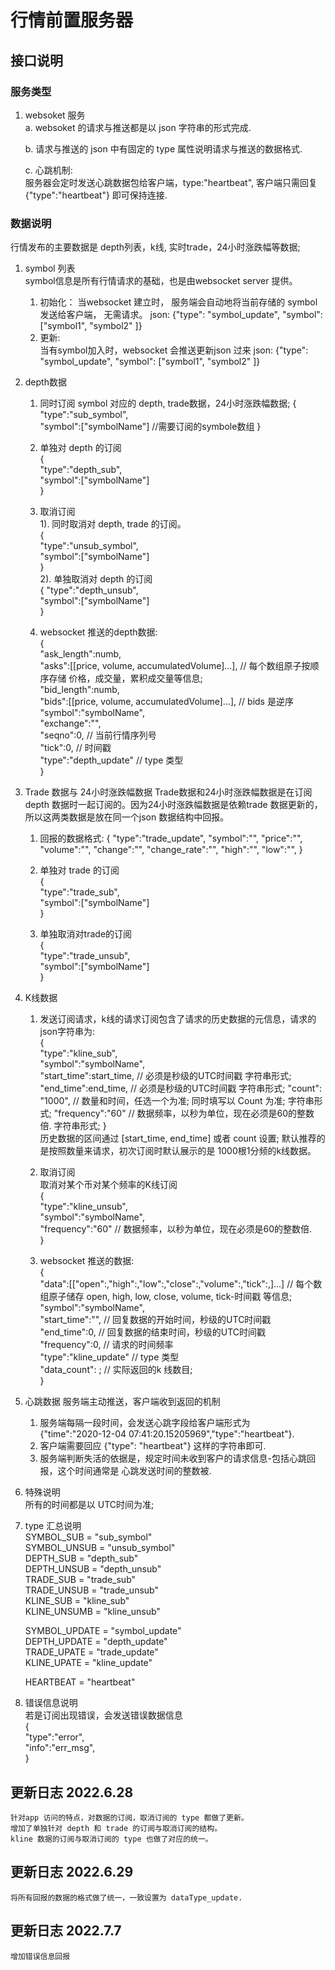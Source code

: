 # 行情前置服务器

## 接口说明

### 服务类型

1. websoket 服务  
   a. websoket 的请求与推送都是以 json 字符串的形式完成. 

   b. 请求与推送的 json 中有固定的 type 属性说明请求与推送的数据格式.

   c. 心跳机制:  
    服务器会定时发送心跳数据包给客户端，type:"heartbeat", 客户端只需回复 {"type":"heartbeat"} 即可保持连接.


### 数据说明
行情发布的主要数据是 depth列表，k线, 实时trade，24小时涨跌幅等数据;

1. symbol 列表  
   symbol信息是所有行情请求的基础，也是由websocket server 提供。
   1) 初始化： 当websocket 建立时， 服务端会自动地将当前存储的 symbol 发送给客户端， 无需请求。 
        json: {"type": "symbol_update", "symbol": ["symbol1", "symbol2" ]}
   2) 更新:  
       当有symbol加入时，websocket 会推送更新json 过来
       json: {"type": "symbol_update", "symbol": ["symbol1", "symbol2" ]}

2. depth数据 
    1) 同时订阅  symbol 对应的 depth, trade数据，24小时涨跌幅数据; 
    {  
        "type":"sub_symbol",  
        "symbol":["symbolName"]  //需要订阅的symbole数组
    }  

    2) 单独对 depth 的订阅  
    {  
        "type":"depth_sub",  
        "symbol":["symbolName"]   
    }

    3) 取消订阅  
      1). 同时取消对 depth, trade 的订阅。  
        {  
            "type":"unsub_symbol",  
            "symbol":["symbolName"]   
        }  
      2). 单独取消对 depth 的订阅  
        {
            "type":"depth_unsub",  
            "symbol":["symbolName"]   
        }

    4) websocket 推送的depth数据:  
    {  
        "ask_length":numb,  
        "asks":[[price, volume, accumulatedVolume]...],  // 每个数组原子按顺序存储 价格，成交量，累积成交量等信息;  
        "bid_length":numb,  
        "bids":[[price, volume, accumulatedVolume]...],  // bids 是逆序
        "symbol":"symbolName",  
        "exchange":"",  
        "seqno":0,  // 当前行情序列号  
        "tick":0,   // 时间戳  
        "type":"depth_update"     // type 类型   
    }



3. Trade 数据与 24小时涨跌幅数据
    Trade数据和24小时涨跌幅数据是在订阅 depth 数据时一起订阅的。因为24小时涨跌幅数据是依赖trade 数据更新的，所以这两类数据是放在同一个json 数据结构中回报。  
    1)  回报的数据格式:
    {
        "type":"trade_update",
        "symbol":"",
        "price":"",
        "volume":"",
        "change":"",
        "change_rate":"",
        "high":"",
        "low":"",
    }

    2) 单独对 trade 的订阅  
        {  
            "type":"trade_sub",  
            "symbol":["symbolName"]   
        }

    3)  单独取消对trade的订阅  
    {  
        "type":"trade_unsub",  
        "symbol":["symbolName"]           
    }


4. K线数据
    1) 发送订阅请求，k线的请求订阅包含了请求的历史数据的元信息，请求的json字符串为:     
    {   
        "type":"kline_sub",    
        "symbol":"symbolName",  
        "start_time":start_time,    // 必须是秒级的UTC时间戳   字符串形式;
        "end_time":end_time,        // 必须是秒级的UTC时间戳  字符串形式;
        "count": "1000",            // 数量和时间，任选一个为准; 同时填写以 Count 为准;  字符串形式;
        "frequency":"60"            // 数据频率，以秒为单位，现在必须是60的整数倍.  字符串形式;
    }  
    历史数据的区间通过 [start_time, end_time] 或者 count 设置; 默认推荐的是按照数量来请求，初次订阅时默认展示的是 1000根1分频的k线数据。

    2) 取消订阅  
        取消对某个币对某个频率的K线订阅  
    {   
        "type":"kline_unsub",    
        "symbol":"symbolName",  
        "frequency":"60"            // 数据频率，以秒为单位，现在必须是60的整数倍.  
    }    

    3) websocket 推送的数据:  
    {  
        "data":[["open":,"high":,"low":,"close":,"volume":,"tick":,]...]  // 每个数组原子储存 open, high, low, close, volume, tick-时间戳 等信息;
        "symbol":"symbolName",    
        "start_time":"",    // 回复数据的开始时间，秒级的UTC时间戳   
        "end_time":0,       // 回复数据的结束时间，秒级的UTC时间戳   
        "frequency":0,      // 请求的时间频率  
        "type":"kline_update"     // type 类型   
        "data_count": ;     // 实际返回的k 线数目;  
    }    

5. 心跳数据
    服务端主动推送，客户端收到返回的机制  
    1) 服务端每隔一段时间，会发送心跳字段给客户端形式为   
    {"time":"2020-12-04 07:41:20.15205969","type":"heartbeat"}.  
    2) 客户端需要回应  {"type": "heartbeat"} 这样的字符串即可.  
    3) 服务端判断失活的依据是，规定时间未收到客户的请求信息-包括心跳回报，这个时间通常是 心跳发送时间的整数被.

6. 特殊说明  
    所有的时间都是以 UTC时间为准;

7. type 汇总说明  
	SYMBOL_SUB   = "sub_symbol"  
	SYMBOL_UNSUB = "unsub_symbol"  
	DEPTH_SUB    = "depth_sub"  
	DEPTH_UNSUB  = "depth_unsub"  
	TRADE_SUB    = "trade_sub"  
	TRADE_UNSUB  = "trade_unsub"  
	KLINE_SUB    = "kline_sub"  
	KLINE_UNSUMB = "kline_unsub"  
  
	SYMBOL_UPDATE = "symbol_update"  
	DEPTH_UPDATE  = "depth_update"  
	TRADE_UPATE   = "trade_update"  
	KLINE_UPATE   = "kline_update"  
  
	HEARTBEAT = "heartbeat"  

8. 错误信息说明  
    若是订阅出现错误，会发送错误数据信息  
    {   
        "type":"error",    
        "info":"err_msg",  
    }        
   
## 更新日志 2022.6.28  
    针对app 访问的特点，对数据的订阅，取消订阅的 type 都做了更新。  
    增加了单独针对 depth 和 trade 的订阅与取消订阅的结构。
    kline 数据的订阅与取消订阅的 type 也做了对应的统一。

## 更新日志 2022.6.29  
    将所有回报的数据的格式做了统一，一致设置为 dataType_update.

## 更新日志 2022.7.7  
    增加错误信息回报

    
